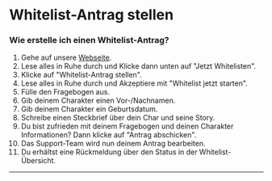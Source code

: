 # Whitelist-Antrag stellen

### Wie erstelle ich einen Whitelist-Antrag?

1. Gehe auf unsere [Webseite](https://lossantosisland.de/whitelist).
2. Lese alles in Ruhe durch und Klicke dann unten auf "Jetzt Whitelisten".
3. Klicke auf "Whitelist-Antrag stellen".
4. Lese alles in Ruhe durch und Akzeptiere mit "Whitelist jetzt starten".
5. Fülle den Fragebogen aus.
6. Gib deinem Charakter einen Vor-/Nachnamen.
7. Gib deinem Charakter ein Geburtsdatum.
8. Schreibe einen Steckbrief über dein Char und seine Story.
9. Du bist zufrieden mit deinem Fragebogen und deinen Charakter Informationen? Dann klicke auf "Antrag abschicken".
10. Das Support-Team wird nun deinem Antrag bearbeiten.
11. Du erhältst eine Rückmeldung über den Status in der Whitelist-Übersicht.



***

